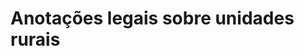 <!-- TITLE: Notas Legais -->
<!-- SUBTITLE: A quick summary of Notas Legais -->

# Anotações legais sobre unidades rurais